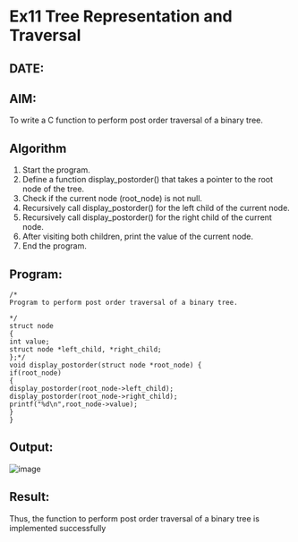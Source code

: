 # Ex11 Tree Representation and Traversal
## DATE:
## AIM:
To write a C function to perform post order traversal of a binary tree.

## Algorithm
1. Start the program.
2. Define a function display_postorder() that takes a pointer to the root node of the tree.
3. Check if the current node (root_node) is not null.
4. Recursively call display_postorder() for the left child of the current node.
5. Recursively call display_postorder() for the right child of the current node.
6. After visiting both children, print the value of the current node.
7. End the program.

## Program:
```
/*
Program to perform post order traversal of a binary tree.

*/
struct node 
{ 
int value; 
struct node *left_child, *right_child; 
};*/ 
void display_postorder(struct node *root_node) { 
if(root_node) 
{ 
display_postorder(root_node->left_child); 
display_postorder(root_node->right_child); 
printf("%d\n",root_node->value); 
} 
} 
```

## Output:

![image](https://github.com/user-attachments/assets/119ee178-17b2-429b-9953-113a702be632)


## Result:
Thus, the function to perform post order traversal of a binary tree is implemented successfully
